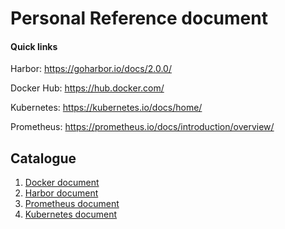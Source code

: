 # Personal Reference document

#### Quick links

Harbor: https://goharbor.io/docs/2.0.0/

Docker Hub: https://hub.docker.com/

Kubernetes: https://kubernetes.io/docs/home/

Prometheus: https://prometheus.io/docs/introduction/overview/


## Catalogue
1. [Docker document](docker/README.md)
2. [Harbor document](harbor/harbor.md)
3. [Prometheus document](document/prometheus/introduce.md)
4. [Kubernetes document]()